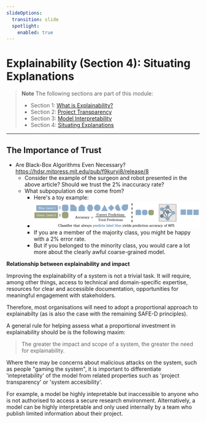 ```yaml
---
slideOptions:
  transition: slide
  spotlight:
    enabled: true
---
```


# Explainability (Section 4): Situating Explanations

> **Note**
> The following sections are part of this module:
>
> - Section 1: [What is Explainability?](rri-203-1.md)
> - Section 2: [Project Transparency](rri-203-2.md)
> - Section 3: [Model Interpretability](rri-203-3.md)
> - Section 4: [Situating Explanations](rri-203-4.md)

---

## The Importance of Trust

- Are Black-Box Algorithms Even Necessary? https://hdsr.mitpress.mit.edu/pub/f9kuryi8/release/8 
  - Consider the example of the surgeon and robot presented in the above article? Should we trust the 2% inaccuracy rate?
  - What subpopulation do we come from?
    - Here's a toy example:
    - ![](../../../assets/images/../../../docs/assets/images/graphics/class-imbalance.png)
    - If you are a member of the majority class, you might be happy with a 2% error rate.
    - But if you belonged to the minority class, you would care a lot more about the clearly awful coarse-grained model.


<!-- begin admonition -->
**Relationship between explainability and impact**

Improving the explainability of a system is not a trivial task. It will require, among other things, access to technical and domain-specific expertise, resources for clear and accessible documentation, opportunities for meaningful engagement with stakeholders.

Therefore, most organisations will need to adopt a proportional approach to explainabilty (as is also the case with the remaining SAFE-D principles).

A general rule for helping assess what a proportional investment in explainability should be is the following maxim:

> The greater the impact and scope of a system, the greater the need for explainability.

Where there may be concerns about malicious attacks on the system, such as people "gaming the system", it is important to differentiate 'intepretability' of the model from related properties such as 'project transparency' or 'system accesibility'. 

For example, a model be highly intepretable but inaccessible to anyone who is not authorised to access a secure research environment. Alternatively, a model can be highly interpretable and only used internally by a team who publish limited information about their project.
<!-- end admonition -->
